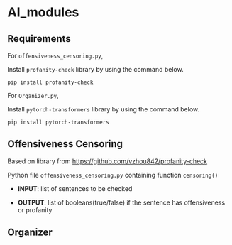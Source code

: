 # AI_modules

## Requirements
For `offensiveness_censoring.py`,

Install `profanity-check` library by using the command below.
```
pip install profanity-check
```

For `Organizer.py`,

Install `pytorch-transformers` library by using the command below.
```
pip install pytorch-transformers
```


## Offensiveness Censoring
Based on library from https://github.com/vzhou842/profanity-check

Python file `offensiveness_censoring.py` containing function `censoring()`


  - **INPUT**: list of sentences to be checked
  
  - **OUTPUT**: list of booleans(true/false) if the sentence has offensiveness or profanity
  
  
## Organizer
